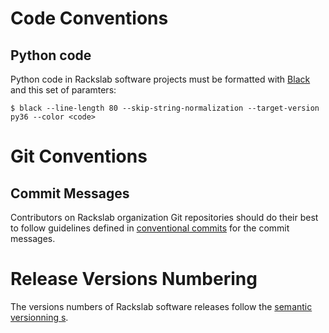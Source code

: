 # Code Conventions

## Python code

Python code in Rackslab software projects must be formatted with
[Black](https://github.com/psf/black) and this set of paramters:
```
$ black --line-length 80 --skip-string-normalization --target-version py36 --color <code>
```

# Git Conventions

## Commit Messages

Contributors on Rackslab organization Git repositories should do their best to follow guidelines defined in [conventional commits](https://www.conventionalcommits.org/en/v1.0.0/) for the commit messages.

# Release Versions Numbering

The versions numbers of Rackslab software releases follow the [semantic versionning s](https://semver.org/).
